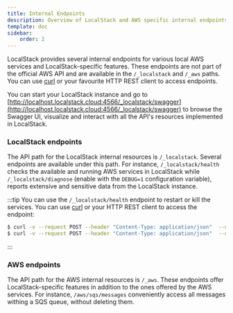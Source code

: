 ```yaml
---
title: Internal Endpoints
description: Overview of LocalStack and AWS specific internal endpoints for local development and testing
template: doc
sidebar:
    order: 2
---
```


LocalStack provides several internal endpoints for various local AWS services and LocalStack-specific features.
These endpoints are not part of the official AWS API and are available in the `/_localstack` and `/_aws` paths.
You can use [curl](https://curl.se/) or your favourite HTTP REST client to access endpoints.

You can start your LocalStack instance and go to [http://localhost.localstack.cloud:4566/_localstack/swagger](http://localhost.localstack.cloud:4566/_localstack/swagger)
to browse the Swagger UI, visualize and interact with all the API's resources implemented in LocalStack.

### LocalStack endpoints

The API path for the LocalStack internal resources is `/_localstack`.
Several endpoints are available under this path.
For instance, `/_localstack/health` checks the available and running AWS services in LocalStack while
`/_localstack/diagnose` (enable with the `DEBUG=1` configuration variable), reports extensive and sensitive data from
the LocalStack instance.

:::tip
You can use the `/_localstack/health` endpoint to restart or kill the services.
You can use [curl](https://curl.se/) or your HTTP REST client to access the endpoint:

```bash
$ curl -v --request POST --header "Content-Type: application/json"  --data '{"action":"restart"}' http://localhost:4566/_localstack/health
$ curl -v --request POST --header "Content-Type: application/json"  --data '{"action":"kill"}' http://localhost:4566/_localstack/health
```
:::

### AWS endpoints

The API path for the AWS internal resources is `/_aws`.
These endpoints offer LocalStack-specific features in addition to the ones offered by the AWS services.
For instance, `/aws/sqs/messages` conveniently access all messages withing a SQS queue, without deleting them.
